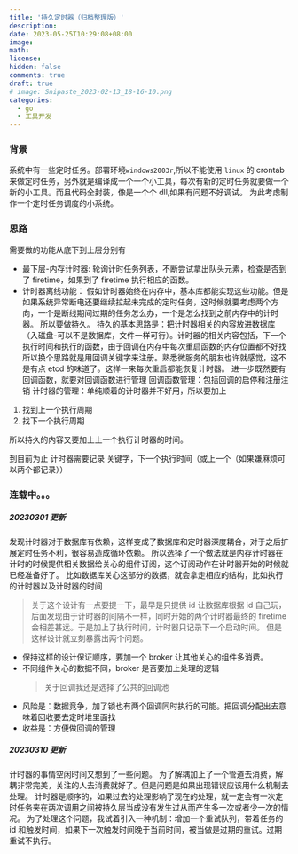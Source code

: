 ```yaml
---
title: '持久定时器（归档整理版）'
description:
date: 2023-05-25T10:29:08+08:00
image:
math:
license:
hidden: false
comments: true
draft: true
# image: Snipaste_2023-02-13_18-16-10.png
categories:
  - go
  - 工具开发
---
```


### 背景

系统中有一些定时任务。部署环境`windows2003r`,所以不能使用 `linux` 的 crontab 来做定时任务，另外就是编译成一个一个小工具，每次有新的定时任务就要做一个新的小工具。而且代码全封装，像是一个个 dll,如果有问题不好调试。
为此考虑制作一个定时任务调度的小系统。

### 思路

需要做的功能从底下到上层分别有

- 最下层-内存计时器:
  轮询计时任务列表，不断尝试拿出队头元素，检查是否到了 firetime，如果到了 firetime 执行相应的函数。
- 计时器离线功能：
  假如计时器始终在内存中，基本库都能实现这些功能。但是如果系统异常断电还要继续拉起未完成的定时任务，这时候就要考虑两个方向，一个是断线期间过期的任务怎么办，一个是怎么找到之前内存中的计时器。
  所以要做持久。
  持久的基本思路是：把计时器相关的内容放进数据库（入磁盘-可以不是数据库，文件一样可行）。计时器的相关内容包括，下一个执行时间和执行的函数，由于回调在内存中每次重启函数的内存位置都不好找所以换个思路就是用回调关键字来注册。熟悉微服务的朋友也许就感觉，这不是有点 etcd 的味道了。这样一来每次重启都能恢复计时器。
  进一步既然要有回调函数，就要对回调函数进行管理
  回调函数管理：包括回调的启停和注册注销
  计时器的管理：单纯顺着的计时器并不好用，所以要加上

1. 找到上一个执行周期
2. 找下一个执行周期

所以持久的内容又要加上上一个执行计时器的时间。

到目前为止 计时器需要记录 关键字，下一个执行时间（或上一个（如果嫌麻烦可以两个都记录））

### 连载中。。。

##### 20230301 更新

发现计时器对于数据库有依赖，这样变成了数据库和定时器深度耦合，对于之后扩展定时任务不利，很容易造成循环依赖。
所以选择了一个做法就是内存计时器在计时的时候提供相关数据给关心的组件订阅，这个订阅动作在计时器开始的时候就已经准备好了。
比如数据库关心这部分的数据，就会拿走相应的结构，比如执行的计时器以及计时器的时间

> 关于这个设计有一点要提一下，最早是只提供 id 让数据库根据 id 自己玩，后面发现由于计时器的间隔不一样，同时开始的两个计时器最终的 firetime 会相差甚远。于是加上了执行时间，计时器只记录下一个启动时间。
> 但是这样设计就立刻暴露出两个问题。

- 保持这样的设计保证顺序，要加一个 broker 让其他关心的组件多消费。
- 不同组件关心的数据不同，broker 是否要加上处理的逻辑
  > 关于回调我还是选择了公共的回调池
- 风险是：数据竞争，加了锁也有两个回调同时执行的可能。把回调分配出去意味着回收要去定时堆里面找
- 收益是：方便做回调的管理

##### 20230310 更新

计时器的事情空闲时间又想到了一些问题。
为了解耦加上了一个管道去消费，解耦非常完美，关注的人去消费就好了。但是问题是如果出现错误应该用什么机制去处理。
计时器是顺序的，如果过去的处理影响了现在的处理，就一定会有一次定时任务夹在两次调用之间被持久层当成没有发生过从而产生多一次或者少一次的情况。
为了处理这个问题，我试着引入一种机制：增加一个重试队列，带着任务的 id 和触发时间，如果下一次触发时间晚于当前时间，被当做是过期的重试。过期重试不执行。
